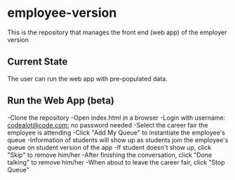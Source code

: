 # employee-version
This is the repository that manages the front end (web app) of the employer version

## Current State
The user can run the web app with pre-populated data.

## Run the Web App (beta)
-Clone the repository
-Open index.html in a browser
-Login with username: codealot@code.com; no password needed
-Select the career fair the employee is attending
-Click "Add My Queue" to instantiate the employee's queue
-Information of students will show up as students join the employee's queue on student version of the app
-If student doesn't show up, click "Skip" to remove him/her
-After finishing the conversation, click "Done talking" to remove him/her
-When about to leave the career fair, click "Stop Queue"

